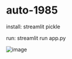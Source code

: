 # auto-1985

install:
streamlit
pickle

run:
streamlit run app.py

![image](https://user-images.githubusercontent.com/77450786/122551920-89dd0080-d02d-11eb-9cf7-ea1e96a71177.png)
